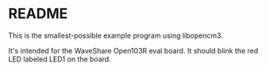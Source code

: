 # README

This is the smallest-possible example program using libopencm3.

It's intended for the WaveShare Open103R eval board. It should blink
the red LED labeled LED1 on the board.

